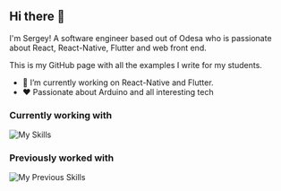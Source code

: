 ## Hi there 👋 

I'm Sergey! A software engineer based out of Odesa who is passionate about React, React-Native, Flutter and web front end. 

This is my GitHub page with all the examples I write for my students.

- 🔭 I’m currently working on React-Native and Flutter.
- ❤️ Passionate about Arduino and all interesting tech

### Currently working with

![My Skills](https://skillicons.dev/icons?i=js,react,redux,flutter,dart,regex,sentry,androidstudio,idea,arduino,git,gitlab,github&perline=5)

### Previously worked with

![My Previous Skills](https://skillicons.dev/icons?i=html,css,pug,sass,materialui,bootstrap,jquery,webpack,gulp,nodejs,php,wordpress,postman,gcp,firebase,figma,ps&perline=5)
